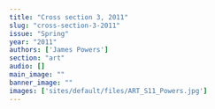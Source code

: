 ```yaml
---
title: "Cross section 3, 2011"
slug: "cross-section-3-2011"
issue: "Spring"
year: "2011"
authors: ['James Powers']
section: "art"
audio: []
main_image: ""
banner_image: ""
images: ['sites/default/files/ART_S11_Powers.jpg']
---
```

